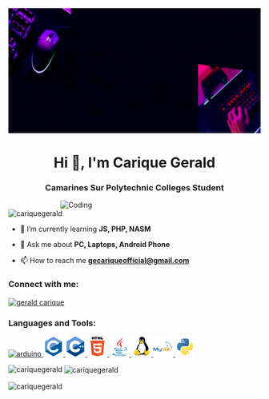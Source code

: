 <img alt="banner" width="100%" height="250px" src="gallery.gif">
<h1 align="center">Hi 👋, I'm Carique Gerald</h1>
<h3 align="center">Camarines Sur Polytechnic Colleges Student</h3>
<img align="right" alt="Coding" width="400" src="https://media1.giphy.com/media/v1.Y2lkPTc5MGI3NjExZTdudm9qYWZrcjQ4YnBmc3Y0cjQ3Zm13N3I3cHdrcThuNDBmbXlqNSZlcD12MV9pbnRlcm5hbF9naWZfYnlfaWQmY3Q9Zw/qgQUggAC3Pfv687qPC/giphy.gif">

<p align="left"> <img src="https://komarev.com/ghpvc/?username=cariquegerald&label=Profile%20views&color=0e75b6&style=flat" alt="cariquegerald" /> </p>

- 🌱 I’m currently learning **JS, PHP, NASM**

- 💬 Ask me about **PC, Laptops, Android Phone**

- 📫 How to reach me **gecariqueofficial@gmail.com**

<h3 align="left">Connect with me:</h3>
<p align="left">
<a href="https://fb.com/gerald carique" target="blank"><img align="center" src="https://raw.githubusercontent.com/rahuldkjain/github-profile-readme-generator/master/src/images/icons/Social/facebook.svg" alt="gerald carique" height="30" width="40" /></a>
</p>

<h3 align="left">Languages and Tools:</h3>
<p align="left"> <a href="https://www.arduino.cc/" target="_blank" rel="noreferrer"> <img src="https://cdn.worldvectorlogo.com/logos/arduino-1.svg" alt="arduino" width="40" height="40"/> </a> <a href="https://www.cprogramming.com/" target="_blank" rel="noreferrer"> <img src="https://raw.githubusercontent.com/devicons/devicon/master/icons/c/c-original.svg" alt="c" width="40" height="40"/> </a> <a href="https://www.w3schools.com/cpp/" target="_blank" rel="noreferrer"> <img src="https://raw.githubusercontent.com/devicons/devicon/master/icons/cplusplus/cplusplus-original.svg" alt="cplusplus" width="40" height="40"/> </a> <a href="https://www.w3.org/html/" target="_blank" rel="noreferrer"> <img src="https://raw.githubusercontent.com/devicons/devicon/master/icons/html5/html5-original-wordmark.svg" alt="html5" width="40" height="40"/> </a> <a href="https://www.java.com" target="_blank" rel="noreferrer"> <img src="https://raw.githubusercontent.com/devicons/devicon/master/icons/java/java-original.svg" alt="java" width="40" height="40"/> </a> <a href="https://www.linux.org/" target="_blank" rel="noreferrer"> <img src="https://raw.githubusercontent.com/devicons/devicon/master/icons/linux/linux-original.svg" alt="linux" width="40" height="40"/> </a> <a href="https://www.mysql.com/" target="_blank" rel="noreferrer"> <img src="https://raw.githubusercontent.com/devicons/devicon/master/icons/mysql/mysql-original-wordmark.svg" alt="mysql" width="40" height="40"/> </a> <a href="https://www.python.org" target="_blank" rel="noreferrer"> <img src="https://raw.githubusercontent.com/devicons/devicon/master/icons/python/python-original.svg" alt="python" width="40" height="40"/> </a> </p>

<p><img align="left" src="https://github-readme-stats.vercel.app/api/top-langs?username=cariquegerald&show_icons=true&locale=en&layout=compact" alt="cariquegerald" /></p>

<p>&nbsp;<img align="center" src="https://github-readme-stats.vercel.app/api?username=cariquegerald&show_icons=true&locale=en" alt="cariquegerald" /></p>

<p><img align="center" src="https://github-readme-streak-stats.herokuapp.com/?user=cariquegerald&" alt="cariquegerald" /></p>
